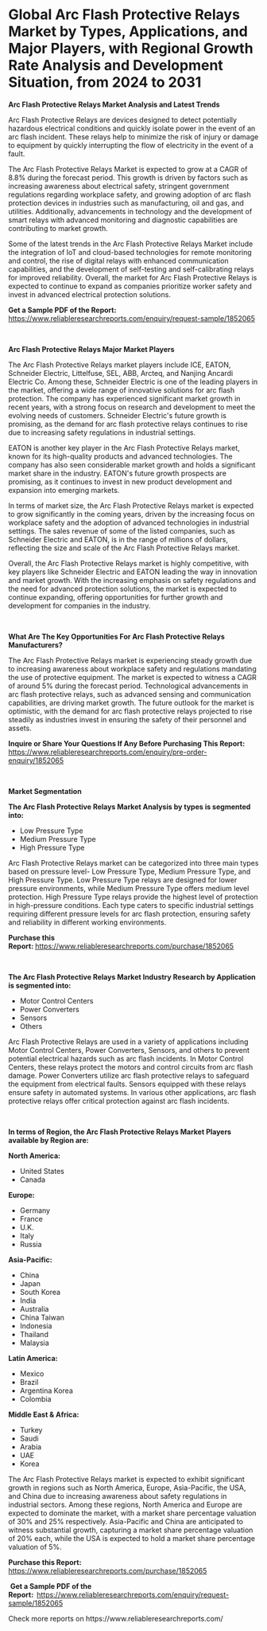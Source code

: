 <p><h1>Global Arc Flash Protective Relays Market by Types, Applications, and Major Players, with Regional Growth Rate Analysis and Development Situation, from 2024 to 2031</h1></p><p><strong>Arc Flash Protective Relays Market Analysis and Latest Trends</strong></p>
<p><p>Arc Flash Protective Relays are devices designed to detect potentially hazardous electrical conditions and quickly isolate power in the event of an arc flash incident. These relays help to minimize the risk of injury or damage to equipment by quickly interrupting the flow of electricity in the event of a fault.</p><p>The Arc Flash Protective Relays Market is expected to grow at a CAGR of 8.8% during the forecast period. This growth is driven by factors such as increasing awareness about electrical safety, stringent government regulations regarding workplace safety, and growing adoption of arc flash protection devices in industries such as manufacturing, oil and gas, and utilities. Additionally, advancements in technology and the development of smart relays with advanced monitoring and diagnostic capabilities are contributing to market growth.</p><p>Some of the latest trends in the Arc Flash Protective Relays Market include the integration of IoT and cloud-based technologies for remote monitoring and control, the rise of digital relays with enhanced communication capabilities, and the development of self-testing and self-calibrating relays for improved reliability. Overall, the market for Arc Flash Protective Relays is expected to continue to expand as companies prioritize worker safety and invest in advanced electrical protection solutions.</p></p>
<p><strong>Get a Sample PDF of the Report:&nbsp;</strong> <a href="https://www.reliableresearchreports.com/enquiry/request-sample/1852065">https://www.reliableresearchreports.com/enquiry/request-sample/1852065</a></p>
<p>&nbsp;</p>
<p><strong>Arc Flash Protective Relays Major Market Players</strong></p>
<p><p>The Arc Flash Protective Relays market players include ICE, EATON, Schneider Electric, Littelfuse, SEL, ABB, Arcteq, and Nanjing Ancardi Electric Co. Among these, Schneider Electric is one of the leading players in the market, offering a wide range of innovative solutions for arc flash protection. The company has experienced significant market growth in recent years, with a strong focus on research and development to meet the evolving needs of customers. Schneider Electric's future growth is promising, as the demand for arc flash protective relays continues to rise due to increasing safety regulations in industrial settings.</p><p>EATON is another key player in the Arc Flash Protective Relays market, known for its high-quality products and advanced technologies. The company has also seen considerable market growth and holds a significant market share in the industry. EATON's future growth prospects are promising, as it continues to invest in new product development and expansion into emerging markets.</p><p>In terms of market size, the Arc Flash Protective Relays market is expected to grow significantly in the coming years, driven by the increasing focus on workplace safety and the adoption of advanced technologies in industrial settings. The sales revenue of some of the listed companies, such as Schneider Electric and EATON, is in the range of millions of dollars, reflecting the size and scale of the Arc Flash Protective Relays market.</p><p>Overall, the Arc Flash Protective Relays market is highly competitive, with key players like Schneider Electric and EATON leading the way in innovation and market growth. With the increasing emphasis on safety regulations and the need for advanced protection solutions, the market is expected to continue expanding, offering opportunities for further growth and development for companies in the industry.</p></p>
<p>&nbsp;</p>
<p><strong>What Are The Key Opportunities For Arc Flash Protective Relays Manufacturers?</strong></p>
<p><p>The Arc Flash Protective Relays market is experiencing steady growth due to increasing awareness about workplace safety and regulations mandating the use of protective equipment. The market is expected to witness a CAGR of around 5% during the forecast period. Technological advancements in arc flash protective relays, such as advanced sensing and communication capabilities, are driving market growth. The future outlook for the market is optimistic, with the demand for arc flash protective relays projected to rise steadily as industries invest in ensuring the safety of their personnel and assets.</p></p>
<p><strong>Inquire or Share Your Questions If Any Before Purchasing This Report:</strong> <a href="https://www.reliableresearchreports.com/enquiry/pre-order-enquiry/1852065">https://www.reliableresearchreports.com/enquiry/pre-order-enquiry/1852065</a></p>
<p>&nbsp;</p>
<p><strong>Market Segmentation</strong></p>
<p><strong>The Arc Flash Protective Relays Market Analysis by types is segmented into:</strong></p>
<p><ul><li>Low Pressure Type</li><li>Medium Pressure Type</li><li>High Pressure Type</li></ul></p>
<p><p>Arc Flash Protective Relays market can be categorized into three main types based on pressure level- Low Pressure Type, Medium Pressure Type, and High Pressure Type. Low Pressure Type relays are designed for lower pressure environments, while Medium Pressure Type offers medium level protection. High Pressure Type relays provide the highest level of protection in high-pressure conditions. Each type caters to specific industrial settings requiring different pressure levels for arc flash protection, ensuring safety and reliability in different working environments.</p></p>
<p><strong>Purchase this Report:&nbsp;</strong><a href="https://www.reliableresearchreports.com/purchase/1852065">https://www.reliableresearchreports.com/purchase/1852065</a></p>
<p>&nbsp;</p>
<p><strong>The Arc Flash Protective Relays Market Industry Research by Application is segmented into:</strong></p>
<p><ul><li>Motor Control Centers</li><li>Power Converters</li><li>Sensors</li><li>Others</li></ul></p>
<p><p>Arc Flash Protective Relays are used in a variety of applications including Motor Control Centers, Power Converters, Sensors, and others to prevent potential electrical hazards such as arc flash incidents. In Motor Control Centers, these relays protect the motors and control circuits from arc flash damage. Power Converters utilize arc flash protective relays to safeguard the equipment from electrical faults. Sensors equipped with these relays ensure safety in automated systems. In various other applications, arc flash protective relays offer critical protection against arc flash incidents.</p></p>
<p>&nbsp;</p>
<p><strong>In terms of Region, the Arc Flash Protective Relays Market Players available by Region are:</strong></p>
<p>
    <p> <strong> North America: </strong>
        <ul>
            <li>United States</li>
            <li>Canada</li>
        </ul>
        </p> 
    <p> <strong> Europe: </strong>
        <ul>
            <li>Germany</li>
            <li>France</li>
            <li>U.K.</li>
            <li>Italy</li>
            <li>Russia</li>
        </ul>
        </p> 
    <p> <strong> Asia-Pacific: </strong>
        <ul>
            <li>China</li>
            <li>Japan</li>
            <li>South Korea</li>
            <li>India</li>
            <li>Australia</li>
            <li>China Taiwan</li>
            <li>Indonesia</li>
            <li>Thailand</li>
            <li>Malaysia</li>
        </ul>
        </p> 
    <p> <strong> Latin America: </strong>
        <ul>
            <li>Mexico</li>
            <li>Brazil</li>
            <li>Argentina Korea</li>
            <li>Colombia</li>
        </ul>
        </p> 
    <p> <strong> Middle East & Africa: </strong>
        <ul>
            <li>Turkey</li>
            <li>Saudi</li>
            <li>Arabia</li>
            <li>UAE</li>
            <li>Korea</li>
        </ul>
    </p>
    </p>
<p><p>The Arc Flash Protective Relays market is expected to exhibit significant growth in regions such as North America, Europe, Asia-Pacific, the USA, and China due to increasing awareness about safety regulations in industrial sectors. Among these regions, North America and Europe are expected to dominate the market, with a market share percentage valuation of 30% and 25% respectively. Asia-Pacific and China are anticipated to witness substantial growth, capturing a market share percentage valuation of 20% each, while the USA is expected to hold a market share percentage valuation of 5%.</p></p>
<p><strong>Purchase this Report: </strong><a href="https://www.reliableresearchreports.com/purchase/1852065">https://www.reliableresearchreports.com/purchase/1852065</a></p>
<p>&nbsp;<strong>Get a Sample PDF of the Report:&nbsp;&nbsp;</strong><a href="https://www.reliableresearchreports.com/enquiry/request-sample/1852065">https://www.reliableresearchreports.com/enquiry/request-sample/1852065</a></p>
<p><strong></strong></p>
<p>Check more reports on https://www.reliableresearchreports.com/</p>